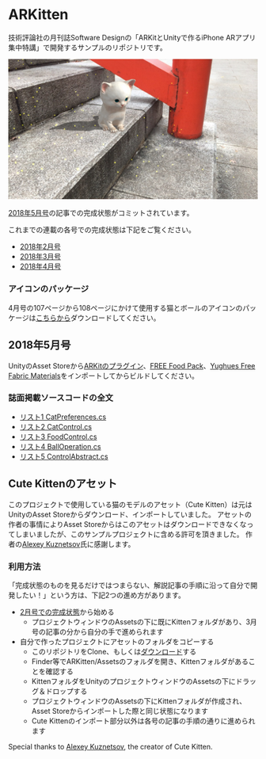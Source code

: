 # ARKitten
技術評論社の月刊誌Software Designの「ARKitとUnityで作るiPhone ARアプリ集中特講」で開発するサンプルのリポジトリです。

![ARKitten](ARKitten.jpg)

[2018年5月号](http://gihyo.jp/magazine/SD/archive/2018/201805)の記事での完成状態がコミットされています。

これまでの連載の各号での完成状態は下記をご覧ください。
- [2018年2月号](https://github.com/ktaka/ARKitten/tree/part_2)
- [2018年3月号](https://github.com/ktaka/ARKitten/tree/part_3)
- [2018年4月号](https://github.com/ktaka/ARKitten/tree/part_4t)

### アイコンのパッケージ
4月号の107ページから108ページにかけて使用する猫とボールのアイコンのパッケージは[こちらから](https://github.com/ktaka/ARKitten/raw/part_4t/arkitten_textures.unitypackage)ダウンロードしてください。

## 2018年5月号
UnityのAsset Storeから[ARKitのプラグイン](http://u3d.as/RTd)、[FREE Food Pack](http://u3d.as/Mh3)、[Yughues Free Fabric Materials](https://assetstore.unity.com/packages/2d/textures-materials/fabric/yughues-free-fabric-materials-13002)をインポートしてからビルドしてください。

### 誌面掲載ソースコードの全文
- [リスト1 CatPreferences.cs](https://github.com/ktaka/ARKitten/blob/part_5/Assets/CatPreferences.cs)
- [リスト2 CatControl.cs](https://github.com/ktaka/ARKitten/blob/part_5/Assets/CatControl.cs)
- [リスト3 FoodControl.cs](https://github.com/ktaka/ARKitten/blob/part_5/Assets/FoodControl.cs)
- [リスト4 BallOperation.cs](https://github.com/ktaka/ARKitten/blob/part_5/Assets/BallOperation.cs)
- [リスト5 ControlAbstract.cs](https://github.com/ktaka/ARKitten/blob/part_5/Assets/ControlAbstract.cs)

## Cute Kittenのアセット
このプロジェクトで使用している猫のモデルのアセット（Cute Kitten）は元はUnityのAsset Storeからダウンロード、インポートしていました。
アセットの作者の事情によりAsset Storeからはこのアセットはダウンロードできなくなってしまいましたが、このサンプルプロジェクトに含める許可を頂きました。
作者の[Alexey Kuznetsov](http://leshiy3d.com/)氏に感謝します。

### 利用方法
「完成状態のものを見るだけではつまらない、解説記事の手順に沿って自分で開発したい！」という方は、下記2つの進め方があります。
- [2月号での完成状態](https://github.com/ktaka/ARKitten/tree/part_2)から始める
  - プロジェクトウィンドウのAssetsの下に既にKittenフォルダがあり、3月号の記事の分から自分の手で進められます
- 自分で作ったプロジェクトにアセットのフォルダをコピーする
  - このリポジトリをClone、もしくは[ダウンロード](https://github.com/ktaka/ARKitten/archive/master.zip)する
  - Finder等でARKitten/Assetsのフォルダを開き、Kittenフォルダがあることを確認する
  - KittenフォルダをUnityのプロジェクトウィンドウのAssetsの下にドラッグ＆ドロップする
  - プロジェクトウィンドウのAssetsの下にKittenフォルダが作成され、Asset Storeからインポートした際と同じ状態になります
  - Cute Kittenのインポート部分以外は各号の記事の手順の通りに進められます

Special thanks to [Alexey Kuznetsov](http://leshiy3d.com/), the creator of Cute Kitten.

